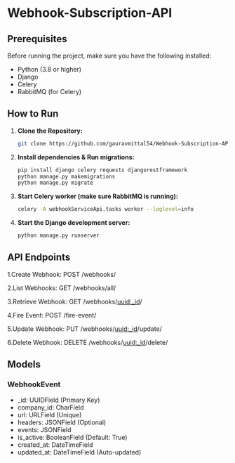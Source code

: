 # Webhook-Subscription-API

## Prerequisites
Before running the project, make sure you have the following installed:

- Python (3.8 or higher)
- Django
- Celery
- RabbitMQ (for Celery)

## How to Run

1. **Clone the Repository:**
   ```bash
   git clone https://github.com/gauravmittal54/Webhook-Subscription-API.git
   
2. **Install dependencies & Run migrations:**
   ```bash
   pip install django celery requests djangorestframework
   python manage.py makemigrations
   python manage.py migrate
   
3. **Start Celery worker (make sure RabbitMQ is running):**
   ```bash
   celery -A webhookServiceApi.tasks worker --loglevel=info

3. **Start the Django development server:**
   ```bash
   python manage.py runserver

## API Endpoints
1.Create Webhook:
  POST /webhooks/

2.List Webhooks:
  GET /webhooks/all/

3.Retrieve Webhook:
  GET /webhooks/<uuid:_id>/

4.Fire Event:
  POST /fire-event/

5.Update Webhook:
  PUT /webhooks/<uuid:_id>/update/

6.Delete Webhook:
  DELETE /webhooks/<uuid:_id>/delete/

## Models
### WebhookEvent
- _id: UUIDField (Primary Key)
- company_id: CharField
- url: URLField (Unique)
- headers: JSONField (Optional)
- events: JSONField
- is_active: BooleanField (Default: True)
- created_at: DateTimeField
- updated_at: DateTimeField (Auto-updated)
